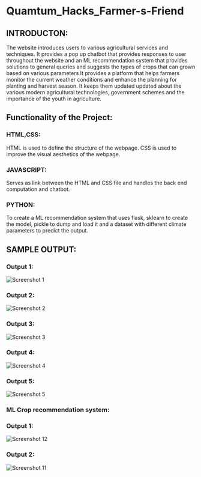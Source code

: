 # Quamtum_Hacks_Farmer-s-Friend
## INTRODUCTON:
The website introduces users to various agricultural services and techniques.  It provides a pop up chatbot  that provides responses to user throughout the website and an ML recommendation system that provides solutions to general queries and suggests the types of crops that can grown based on various parameters
It provides a platform that helps farmers monitor the current weather conditions and enhance the planning for planting and harvest season. 
It keeps them updated updated about the various modern agricultural technologies, government schemes and the importance of the youth in agriculture. 

## Functionality of the Project:
### HTML,CSS:
HTML is used to define the structure of the webpage.
CSS is used to improve the visual aesthetics of the webpage.
### JAVASCRIPT:
Serves as link between the HTML and CSS file and handles the back end computation and chatbot.
### PYTHON:
To create a ML recommendation system that uses flask, sklearn to create the model, pickle to dump and load it and a dataset with different climate parameters to predict the output.
## SAMPLE OUTPUT:
### Output 1:
![Screenshot 1](https://user-images.githubusercontent.com/116015331/206825155-59988843-3510-48c0-80dd-dde4fb01b0c8.png)
### Output 2:
![Screenshot 2](https://user-images.githubusercontent.com/116015331/206825161-c24bb83a-007a-4ce8-b964-59b803680ba3.png)
### Output 3:
![Screenshot 3](https://user-images.githubusercontent.com/116015331/206825166-268549ab-7e85-4d14-8314-da1c8b149196.png)
### Output 4:
![Screenshot 4](https://user-images.githubusercontent.com/116015331/206825175-5aa1be21-681d-4812-b874-2d295ada7ea8.png)
### Output 5:
![Screenshot 5](https://user-images.githubusercontent.com/116015331/206825201-baaa7a4e-5317-48d6-919e-caf8c5a1732a.png)
### ML Crop recommendation system:
### Output 1:
![Screenshot 12](https://user-images.githubusercontent.com/116015331/206826504-63083709-4658-4691-8574-d478b4153ae8.png)
### Output 2:
![Screenshot 11](https://user-images.githubusercontent.com/116015331/206826526-d40a4cff-d018-4ede-b57d-719ad5365eae.png)

